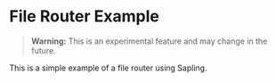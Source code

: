# File Router Example

> **Warning:** This is an experimental feature and may change in the future.

This is a simple example of a file router using Sapling. 
